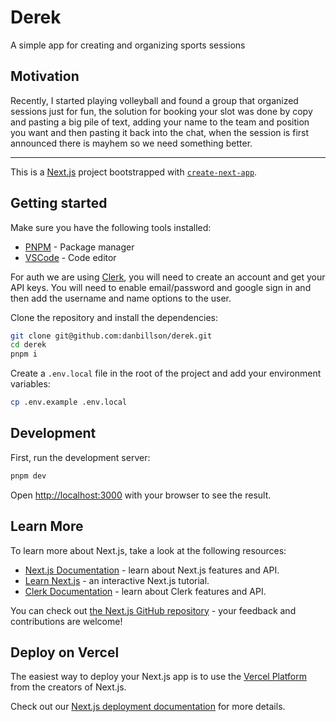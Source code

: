 # Derek

A simple app for creating and organizing sports sessions

## Motivation

Recently, I started playing volleyball and found a group that organized sessions just for fun, the solution for booking your slot was done by copy and pasting a big pile of text, adding your name to the team and position you want and then pasting it back into the chat, when the session is first announced there is mayhem so we need something better.

---

This is a [Next.js](https://nextjs.org/) project bootstrapped with [`create-next-app`](https://github.com/vercel/next.js/tree/canary/packages/create-next-app).

## Getting started

Make sure you have the following tools installed:

- [PNPM](https://pnpm.io/) - Package manager
- [VSCode](https://code.visualstudio.com/) - Code editor

For auth we are using [Clerk](https://clerk.com/), you will need to create an account and get your API keys.
You will need to enable email/password and google sign in and then add the username and name options to the user.

Clone the repository and install the dependencies:

```bash
git clone git@github.com:danbillson/derek.git
cd derek
pnpm i
```

Create a `.env.local` file in the root of the project and add your environment variables:

```bash
cp .env.example .env.local
```

## Development

First, run the development server:

```bash
pnpm dev
```

Open [http://localhost:3000](http://localhost:3000) with your browser to see the result.

## Learn More

To learn more about Next.js, take a look at the following resources:

- [Next.js Documentation](https://nextjs.org/docs) - learn about Next.js features and API.
- [Learn Next.js](https://nextjs.org/learn) - an interactive Next.js tutorial.
- [Clerk Documentation](https://docs.clerk.dev/) - learn about Clerk features and API.

You can check out [the Next.js GitHub repository](https://github.com/vercel/next.js/) - your feedback and contributions are welcome!

## Deploy on Vercel

The easiest way to deploy your Next.js app is to use the [Vercel Platform](https://vercel.com/new?utm_medium=default-template&filter=next.js&utm_source=create-next-app&utm_campaign=create-next-app-readme) from the creators of Next.js.

Check out our [Next.js deployment documentation](https://nextjs.org/docs/deployment) for more details.
